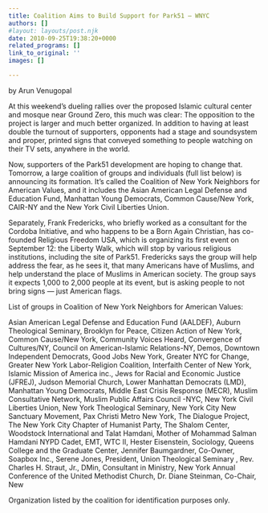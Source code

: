 ```yaml
---
title: Coalition Aims to Build Support for Park51 – WNYC
authors: []
#layout: layouts/post.njk
date: 2010-09-25T19:38:20+0000
related_programs: []
link_to_original: ''
images: []

---
```

by Arun Venugopal

At this weekend’s dueling rallies over the proposed Islamic cultural center and
mosque near Ground Zero, this much was clear: The opposition to the project is
larger and much better organized. In addition to having at least double the
turnout of supporters, opponents had a stage and soundsystem and proper, printed
signs that conveyed something to people watching on their TV sets, anywhere in
the world.

Now, supporters of the Park51 development are hoping to change that. Tomorrow, a
large coalition of groups and individuals (full list below) is announcing its
formation. It’s called the Coalition of New York Neighbors for American Values,
and it includes the Asian American Legal Defense and Education Fund, Manhattan
Young Democrats, Common Cause/New York, CAIR-NY and the New York Civil Liberties
Union.

Separately, Frank Fredericks, who briefly worked as a consultant for the Cordoba
Initiative, and who happens to be a Born Again Christian, has co-founded
Religious Freedom USA, which is organizing its first event on September 12: the
Liberty Walk, which will stop by various religious institutions, including the
site of Park51. Fredericks says the group will help address the fear, as he sees
it, that many Americans have of Muslims, and help understand the place of
Muslims in American society. The group says it expects 1,000 to 2,000 people at
its event, but is asking people to not bring signs — just American flags.

List of groups in Coalition of New York Neighbors for American Values:

Asian American Legal Defense and Education Fund (AALDEF), Auburn Theological
Seminary, Brooklyn for Peace, Citizen Action of New York, Common Cause/New York,
Community Voices Heard, Convergence of Cultures/NY, Council on American-Islamic
Relations-NY, Demos, Downtown Independent Democrats, Good Jobs New York, Greater
NYC for Change, Greater New York Labor-Religion Coalition, Interfaith Center of
New York, Islamic Mission of America inc., Jews for Racial and Economic Justice
(JFREJ), Judson Memorial Church, Lower Manhattan Democrats (LMD), Manhattan
Young Democrats, Middle East Crisis Response (MECR), Muslim Consultative
Network, Muslim Public Affairs Council -NYC, New York Civil Liberties Union, New
York Theological Seminary, New York City New Sanctuary Movement, Pax Christi
Metro New York, The Dialogue Project, The New York City Chapter of Humanist
Party, The Shalom Center, Woodstock International and Talat Hamdani, Mother of
Mohammad Salman Hamdani NYPD Cadet, EMT, WTC II, Hester Eisenstein,
Sociology, Queens College and the Graduate Center, Jennifer Baumgardner,
Co-Owner, Soapbox Inc., Serene Jones, President, Union Theological Seminary ,
Rev. Charles H. Straut, Jr., DMin, Consultant in Ministry, New York Annual
Conference of the United Methodist Church, Dr. Diane Steinman, Co-Chair, New

Organization listed by the coalition for identification purposes only.